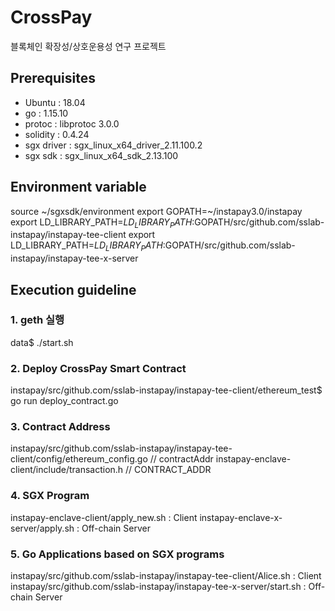 # CrossPay
블록체인 확장성/상호운용성 연구 프로젝트


## Prerequisites
- Ubuntu : 18.04
- go : 1.15.10
- protoc : libprotoc 3.0.0
- solidity : 0.4.24
- sgx driver : sgx_linux_x64_driver_2.11.100.2
- sgx sdk    : sgx_linux_x64_sdk_2.13.100

## Environment variable
source ~/sgxsdk/environment
export GOPATH=~/instapay3.0/instapay
export LD_LIBRARY_PATH=$LD_LIBRARY_PATH:$GOPATH/src/github.com/sslab-instapay/instapay-tee-client
export LD_LIBRARY_PATH=$LD_LIBRARY_PATH:$GOPATH/src/github.com/sslab-instapay/instapay-tee-x-server

## Execution guideline
### 1. geth 실행
data$ ./start.sh

### 2. Deploy CrossPay Smart Contract 
instapay/src/github.com/sslab-instapay/instapay-tee-client/ethereum_test$ go run deploy_contract.go

### 3. Contract Address
instapay/src/github.com/sslab-instapay/instapay-tee-client/config/ethereum_config.go // contractAddr
instapay-enclave-client/include/transaction.h // CONTRACT_ADDR

### 4. SGX Program
instapay-enclave-client/apply_new.sh : Client 
instapay-enclave-x-server/apply.sh : Off-chain Server 

### 5. Go Applications based on SGX programs
instapay/src/github.com/sslab-instapay/instapay-tee-client/Alice.sh : Client
instapay/src/github.com/sslab-instapay/instapay-tee-x-server/start.sh : Off-chain Server 
